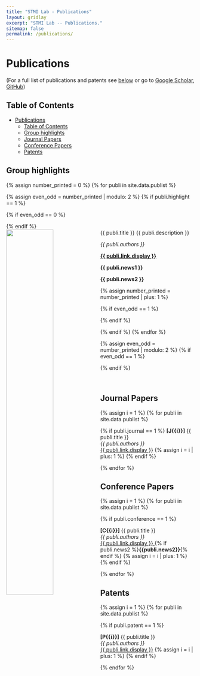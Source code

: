 ```yaml
---
title: "STMI Lab - Publications"
layout: gridlay
excerpt: "STMI Lab -- Publications."
sitemap: false
permalink: /publications/
---
```



# Publications

(For a full list of publications and patents see [below](#journal-papers) or go to [Google Scholar](https://scholar.google.ch/citations?user=TOAg4GkAAAAJ), [GitHub](https://github.com/stmilab))

## Table of Contents
- [Publications](#publications)
  - [Table of Contents](#table-of-contents)
  - [Group highlights](#group-highlights)
  - [Journal Papers](#journal-papers)
  - [Conference Papers](#conference-papers)
  - [Patents](#patents)

## Group highlights

{% assign number_printed = 0 %}
{% for publi in site.data.publist %}

{% assign even_odd = number_printed | modulo: 2 %}
{% if publi.highlight == 1 %}

{% if even_odd == 0 %}
<div class="row">
{% endif %}
<div class="col-sm-6 clearfix">
 <div class="well">
  <pubtit>{{ publi.title }}</pubtit>
  <img src="{{ site.url }}{{ site.baseurl }}/images/pubpic/{{ publi.image }}" class="img-responsive" width="50%" style="float: left" />
  <pubdesc>{{ publi.description }}</pubdesc>
  <p><em>{{ publi.authors }}</em></p>
  <p><strong><a href="{{ publi.link.url }}">{{ publi.link.display }}</a></strong></p>
  <p class="text-danger"><strong> {{ publi.news1 }}</strong></p>
  <p><b>{{ publi.news2 }}</b></p>
 </div>
</div>

{% assign number_printed = number_printed | plus: 1 %}

{% if even_odd == 1 %}
</div>
{% endif %}

{% endif %}
{% endfor %}

{% assign even_odd = number_printed | modulo: 2 %}
{% if even_odd == 1 %}
</div>
{% endif %}

<p> &nbsp; </p>

## Journal Papers
{% assign i = 1 %}
{% for publi in site.data.publist %}

  {% if publi.journal == 1 %}
  **\[J{{i}}\]** {{ publi.title }} <br />
  <em>{{ publi.authors }} </em><br /><a href="{{ publi.link.url }}">{{ publi.link.display }}</a>
  {% assign i = i | plus: 1 %}
  {% endif %}

{% endfor %}

## Conference Papers

{% assign i = 1 %}
{% for publi in site.data.publist %}

  {% if publi.conference == 1 %}

  **\[C{{i}}\]** {{ publi.title }} <br />
  <em>{{ publi.authors }} </em><br /><a href="{{ publi.link.url }}">{{ publi.link.display }} </a>
  {% if publi.news2 %}**{{publi.news2}}**{% endif %}
  {% assign i = i | plus: 1 %}
  {% endif %}

{% endfor %}

<!-- ## Workshops/Demos/Abstracts/Posters

{% for publi in site.data.publist %}

  {% if publi.workshop == 1 %}

  {{ publi.title }} <br />
  <em>{{ publi.authors }} </em><br /><a href="{{ publi.link.url }}">{{ publi.link.display }}</a>

  {% endif %}

{% endfor %} -->

## Patents

{% assign i = 1 %}
{% for publi in site.data.publist %}

  {% if publi.patent == 1 %}

  **\[P{{i}}\]** {{ publi.title }} <br />
  <em>{{ publi.authors }} </em><br /><a href="{{ publi.link.url }}">{{ publi.link.display }}</a>
  {% assign i = i | plus: 1 %}
  {% endif %}

{% endfor %}
